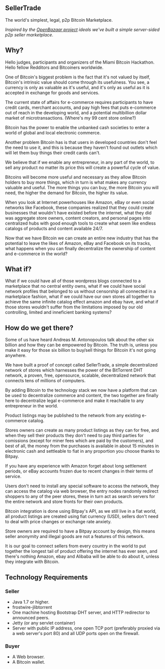 ## SellerTrade
The world's simplest, legal, p2p Bitcoin Marketplace.

_Inspired by the [OpenBazaar project](http://www.openbazaar.org) ideals we've built a simple server-sided p2p seller marketplace._

## Why?

Hello judges, participants and organizers of the Miami Bitcoin Hackathon.
Hello fellow Redditors and Bitcoiners worldwide.

One of Bitcoin's biggest problem is the fact that it's not valued by itself, Bitcoin's intrinsic value should come through its usefulness. You see, a currency is only as valuable as it's useful, and it's only as useful as it is accepted in exchange for goods and services.

The current state of affairs for e-commerce requires participants to have credit cards, merchant accounts, and pay high fees that puts e-commerce out of reach in the developing world, and a potential multibillion dollar market of microtransactions. (Where's my 99 cent store online?)

Bitcoin has the power to enable the unbanked cash societies to enter a world of global and local electronic commerce. 

Another problem Bitcoin has is that users in developed countries don't feel the need to use it, and this is because they haven't found out outlets which will let them buy things their credit cards can't.

We believe that if we enable any entrepreneur, in any part of the world, to sell any product no matter its price this will create a powerful cycle of value.

Bitcoins will become more useful and necessary as they allow Bitcoin holders to buy more things, which in turn is what makes any currency valuable and useful. The more things you can buy, the more Bitcoin you will need, the higher the demand for Bitcoin, the higher its value.

When you look at Internet powerhouses like Amazon, eBay or even social networks like Facebook, these companies realized that they could create businesses that wouldn't have existed before the internet, what they did was aggregate store owners, content creators, and personal pages into centralized hubs with good enough tools to create what seem like endless catalogs of products and content available 24/7.

Now that we have Bitcoin we can create an entire new industry that has the potential to leave the likes of Amazon, eBay and Facebook on its tracks, what happens when you can finally decentralize the ownership of content and e-commerce in the world?

## What if?

What if we could have all of those wordpress blogs connected to a marketplace that no central entity owns, what if we could have social network profiles that belonged to us without censorship all connected in a marketplace fashion, what if we could have our own stores all together to achieve the same infinite catalog effect amazon and ebay have, and what if those stores wouldn't suffer from the limitations imposed by our old controlling, limited and inneficient banking systems?

## How do we get there?

Some of us have heard Andreas M. Antonopoulos talk about the other six billion and how they can be empowered by Bitcoin. The truth is, unless you make it easy for those six billion to buy/sell things for Bitcoin it's not going anywhere.

We have built a proof of concept called SellerTrade, a simple decentralized network of stores which harnesses the power of the BitTorrent DHT network, a proven, free, opensource, scalable, decentralized network that connects tens of millions of computers.

By adding Bitcoin to the technology stack we now have a platform that can be used to decentralize commerce and content, the two together are finally here to decentralize legal e-commerce and make it reachable to any entrepreneur in the world.

Product listings may be published to the network from any existing e-commerce catalog.

Stores owners can create as many product listings as they can for free, and when they sell their products they don't need to pay third parties for comissions (except for miner fees which are paid by the customers), and best of all, the money from the purchases is available in about 15 minutes in electronic cash and settleable to fiat in any proportion you choose thanks to Bitpay. 

If you have any experience with Amazon forget about long settlement periods, or eBay accounts frozen due to recent changes in their terms of service.

Users don't need to install any special software to access the network, they can access the catalog via web browser, the entry nodes randomly redirect shoppers to any of the peer stores, these in turn act as search servers for the entire network and store fronts for their own products.
 
Bitcoin integration is done using Bitpay's API, as we still live in a fiat world, all product listings are created using fiat currency (USD), sellers don't need to deal with price changes or exchange rate anxiety.

Store owners are required to have a Bitpay account by design, this means seller anonymity and illegal goods are not a features of this network.

It is our goal to connect sellers from every country in the world to put together the longest tail of product offering the internet has ever seen, and there's nothing Amazon, ebay and Alibaba will be able to do about it, unless they integrate with Bitcoin.

## Technology Requirements
### Seller
- Java 1.7 or higher.
- frostwire-jlibtorrent
- One machine hosting Bootstrap DHT server, and HTTP redirector to announced peers.
- Jetty (or any servlet container)
- Server with public IP address, one open TCP port (preferably proxied via a web server's port 80) and all UDP ports open on the firewall.

### Buyer
- A Web browser.
- A Bitcoin wallet.


